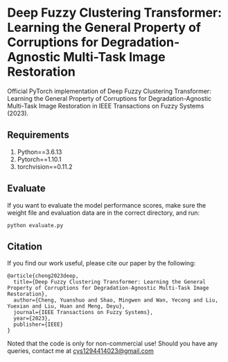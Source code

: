 # Deep Fuzzy Clustering Transformer: Learning the General Property of Corruptions for Degradation-Agnostic Multi-Task Image Restoration
Official PyTorch implementation of Deep Fuzzy Clustering Transformer: Learning the General Property of Corruptions for Degradation-Agnostic Multi-Task Image Restoration in IEEE Transactions on Fuzzy Systems (2023).
## Requirements
1. Python==3.6.13
2. Pytorch==1.10.1
3. torchvision==0.11.2
## Evaluate
If you want to evaluate the model performance scores, make sure the weight file and evaluation data are in the correct directory, and run:
```
python evaluate.py
```
## Citation
If you find our work useful, please cite our paper by the following:
```
@article{cheng2023deep,
  title={Deep Fuzzy Clustering Transformer: Learning the General Property of Corruptions for Degradation-Agnostic Multi-Task Image Restoration},
  author={Cheng, Yuanshuo and Shao, Mingwen and Wan, Yecong and Liu, Yuexian and Liu, Huan and Meng, Deyu},
  journal={IEEE Transactions on Fuzzy Systems},
  year={2023},
  publisher={IEEE}
}
```
Noted that the code is only for non-commercial use! Should you have any queries, contact me at cys1294414023@gmail.com
